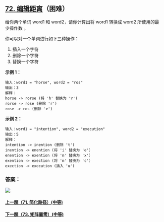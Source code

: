 ## [72. 编辑距离](https://leetcode-cn.com/problems/edit-distance/)（困难）

给你两个单词 word1 和 word2，请你计算出将 word1 转换成 word2 所使用的最少操作数 。

你可以对一个单词进行如下三种操作：

1. 插入一个字符
2. 删除一个字符
3. 替换一个字符

**示例 1：**

```
输入：word1 = "horse", word2 = "ros"
输出：3
解释：
horse -> rorse (将 'h' 替换为 'r')
rorse -> rose (删除 'r')
rose -> ros (删除 'e')
```

**示例 2：**

```
输入：word1 = "intention", word2 = "execution"
输出：5
解释：
intention -> inention (删除 't')
inention -> enention (将 'i' 替换为 'e')
enention -> exention (将 'n' 替换为 'x')
exention -> exection (将 'n' 替换为 'c')
exection -> execution (插入 'u')
```



### 答案：



![](https://img-blog.csdnimg.cn/20200807155236311.png)

#### [上一题（71. 简化路径）(中等)](https://github.com/sdwwld/leetCode/blob/master/src/main/java/com/wld/java/leetcode/leetCode0071.md)

#### [下一题（73. 矩阵置零）(中等)](https://github.com/sdwwld/leetCode/blob/master/src/main/java/com/wld/java/leetcode/leetCode0073.md)